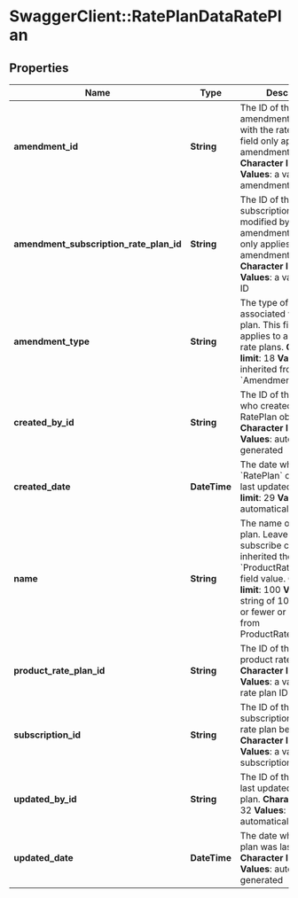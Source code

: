 # SwaggerClient::RatePlanDataRatePlan

## Properties
Name | Type | Description | Notes
------------ | ------------- | ------------- | -------------
**amendment_id** | **String** |  The ID of the amendment associated with the rate plan. This field only applies to amendment rate plans.   **Character limit**: 32   **Values**: a valid amendment ID  | [optional] 
**amendment_subscription_rate_plan_id** | **String** | The ID of the subscription rate plan modified by the amendment. This field only applies to amendment rate plans.  **Character limit**: 32   **Values**: a valid rate plan ID  | [optional] 
**amendment_type** | **String** | The type of amendment associated with the rate plan. This field only applies to amendment rate plans.  **Character limit**: 18   **Values**: inherited from &#x60;Amendment.Type&#x60;  | [optional] 
**created_by_id** | **String** | The ID of the Zuora user who created the RatePlan object.  **Character limit**: 32   **Values**: automatically generated  | [optional] 
**created_date** | **DateTime** | The date when the &#x60;RatePlan&#x60; object was last updated.  **Character limit**: 29   **Values**: automatically generated  | [optional] 
**name** | **String** | The name of the rate plan. Leave this null in a subscribe call to inherited the &#x60;ProductRatePlan.Name&#x60; field value.  **Character limit**: 100   **Values**: a string of 100 characters or fewer or inherited from ProductRatePlan.Name  | [optional] 
**product_rate_plan_id** | **String** | The ID of the associated product rate plan.  **Character limit**: 32   **Values**: a valid product rate plan ID  | 
**subscription_id** | **String** | The ID of the subscription that the rate plan belongs to.  **Character limit**: 32   **Values**: a valid subscription ID  | [optional] 
**updated_by_id** | **String** |  The ID of the user who last updated the rate plan.   **Character limit**: 32   **Values**: automatically generated  | [optional] 
**updated_date** | **DateTime** |  The date when the rate plan was last updated.   **Character limit**: 29   **Values**: automatically generated  | [optional] 


